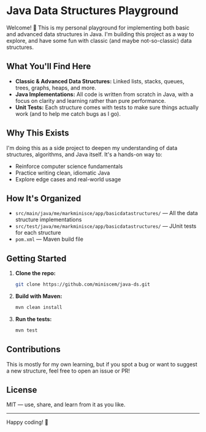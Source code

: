 # Java Data Structures Playground

Welcome! 👋 This is my personal playground for implementing both basic and advanced data structures in Java. I'm building this project as a way to explore, and have some fun with classic (and maybe not-so-classic) data structures.

## What You'll Find Here

- **Classic & Advanced Data Structures:** Linked lists, stacks, queues, trees, graphs, heaps, and more.
- **Java Implementations:** All code is written from scratch in Java, with a focus on clarity and learning rather than pure performance.
- **Unit Tests:** Each structure comes with tests to make sure things actually work (and to help me catch bugs as I go).

## Why This Exists

I'm doing this as a side project to deepen my understanding of data structures, algorithms, and Java itself. It's a hands-on way to:

- Reinforce computer science fundamentals
- Practice writing clean, idiomatic Java
- Explore edge cases and real-world usage

## How It's Organized

- `src/main/java/me/markminisce/app/basicdatastructures/` — All the data structure implementations
- `src/test/java/me/markminisce/app/basicdatastructures/` — JUnit tests for each structure
- `pom.xml` — Maven build file

## Getting Started

1. **Clone the repo:**
   ```sh
   git clone https://github.com/miniscem/java-ds.git
   ```
2. **Build with Maven:**
   ```sh
   mvn clean install
   ```
3. **Run the tests:**
   ```sh
   mvn test
   ```

## Contributions

This is mostly for my own learning, but if you spot a bug or want to suggest a new structure, feel free to open an issue or PR!

## License

MIT — use, share, and learn from it as you like.

---

Happy coding! 🚀
